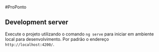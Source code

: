#ProPonto

## Development server

Execute o projeto utilizando o comando  `ng serve` para iniciar em ambiente local para desenvolvimento. Por padrão o endereço `http://localhost:4200/`.
